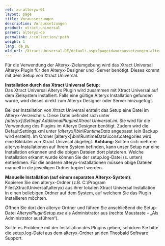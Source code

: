 ```yaml
---
ref: xu-alteryx-01
layout: page
title: Voraussetzungen
description: Voraussetzungen
product: xtract-universal
parent: alteryx-de
permalink: /:collection/:path
weight: 1
lang: de_DE
old_url: /Xtract-Universal-DE/default.aspx?pageid=voraussetzungen-alteryx-de
---
```


Für die Verwendung der Alteryx-Zielumgebung wird das Xtract Universal Alteryx Plugin für den Alteryx-Designer und -Server benötigt. Dieses kommt mit dem Setup von Xtract Universal.

**Installation durch das Xtract Universal Setup:**<br>
Das Xtract Universal Alteryx Plugin wird zusammen mit Xtract Universal auf dem Zielsystem installiert. Falls eine gültige Alteryx Installation gefunden wurde, wird dieses direkt zum Alteryx Designer oder Server hinzugefügt.

Bei der Installation von Xtract Universal erstellt das Setup eine Datei im Alteryx-Verzeichnis. Diese Datei befindet sich unter *[alteryx]\Settings\AdditionalPlugins\Xtract Universal.ini.* Sie wird für die Verwendung des Plugins im Alteryx Designer benötigt. Zudem wird die DefaultSettings.xml unter *[alteryx]\bin\RuntimeData* angepasst (ein Backup wird erstellt).
Im Ordner [alteryx]\bin\RuntimeData\icons\categories wird eine Bilddatei von Xtract Univesal abgelegt.
**Achtung:** Sollten sich mehrere alteryx-Installationen auf Ihrem System befinden, kann unser Setup nur eine Installation erkennen und die obigen Dateien dort platzieren. Welche Installation erkannt wurde können Sie der setup.log-Datei (s. unten) entnehmen. Für die anderen alteryx-Installationen müssen obige Dateien manuell in die jeweiligen Ordner kopiert werden.


**Manuelle Installation (auf einem separaten Alteryx-System):**<br>
Kopieren Sie den alteryx-Ordner (z.B. C:\Program Files\XtractUniversal\alteryx) aus ihrer lokalen Xtract Universal Installation in einen beliebigen Ordner auf dem System, auf welchem Sie das Plugin installieren möchten. 

Öffnen Sie dort den alteryx-Ordner und führen Sie anschließend die Setup-Datei *AlteryxPluginSetup.exe* als Administrator aus (rechte Maustaste – „Als Administrator ausführen“).

Sollte es Probleme mit der Installation des Plugins geben, schicken Sie bitte die setup.log-Datei aus dem alteryx-Ordner an den Theobald Software Support.